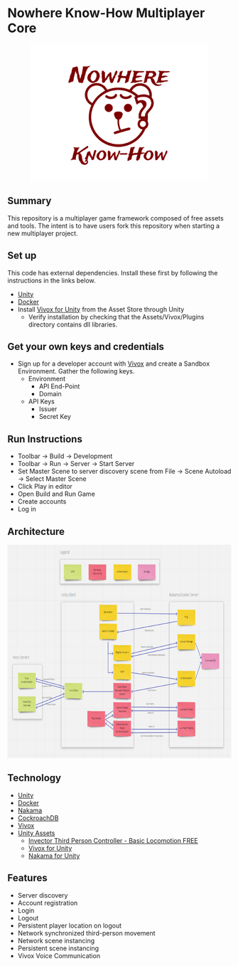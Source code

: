 # Nowhere Know-How Multiplayer Core

<p align="center">
    <img width="400" height="308" src="Assets/Sprites/logo.png">
</p>

## Summary
This repository is a multiplayer game framework composed of free assets and tools. The intent is to have users fork this repository when starting a new multiplayer project. 

## Set up
This code has external dependencies. Install these first by following the instructions in the links below.
- [Unity](https://unity.com/)
- [Docker](https://www.docker.com/get-started)
- Install [Vivox for Unity](https://assetstore.unity.com/packages/tools/audio/vivox-voice-and-text-chat-148188) from the Asset Store through Unity
    - Verify installation by checking that the Assets/Vivox/Plugins directory contains dll libraries.

## Get your own keys and credentials
- Sign up for a developer account with [Vivox](https://developer.vivox.com/) and create a Sandbox Environment. Gather the following keys.
    - Environment
        - API End-Point
        - Domain
    - API Keys
        - Issuer
        - Secret Key

## Run Instructions
- Toolbar -> Build -> Development
- Toolbar -> Run -> Server -> Start Server
- Set Master Scene to server discovery scene from File -> Scene Autoload -> Select Master Scene
- Click Play in editor
- Open Build and Run Game
- Create accounts
- Log in

## Architecture
<p align="center">
    <img width="811" height="480" src="Documentation/images/Architecture.png">
</p>

## Technology
- [Unity](https://unity.com/)
- [Docker](https://www.docker.com/get-started)
- [Nakama](https://heroiclabs.com/)
- [CockroachDB](https://www.cockroachlabs.com/)
- [Vivox](https://developer.vivox.com/)
- [Unity Assets](https://assetstore.unity.com/)
    - [Invector Third Person Controller - Basic Locomotion FREE](https://assetstore.unity.com/packages/tools/utilities/third-person-controller-basic-locomotion-free-82048)
    - [Vivox for Unity](https://assetstore.unity.com/packages/tools/audio/vivox-voice-and-text-chat-148188)
    - [Nakama for Unity](https://assetstore.unity.com/packages/tools/network/nakama-81338)

## Features
- Server discovery
- Account registration
- Login
- Logout
- Persistent player location on logout
- Network synchronized third-person movement
- Network scene instancing
- Persistent scene instancing
- Vivox Voice Communication